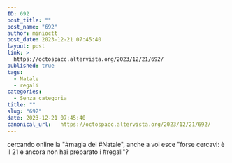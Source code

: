 ```yaml
---
ID: 692
post_title: ""
post_name: "692"
author: minioctt
post_date: 2023-12-21 07:45:40
layout: post
link: >
  https://octospacc.altervista.org/2023/12/21/692/
published: true
tags:
  - Natale
  - regali
categories:
  - Senza categoria
title: ""
slug: "692"
date: 2023-12-21 07:45:40
canonical_url:   https://octospacc.altervista.org/2023/12/21/692/
---
```

<!-- wp:paragraph -->
<p markdown="1">cercando online la "#magia del #Natale", anche a voi esce "forse cercavi: è il 21 e ancora non hai preparato i #regali"?</p>
<!-- /wp:paragraph -->